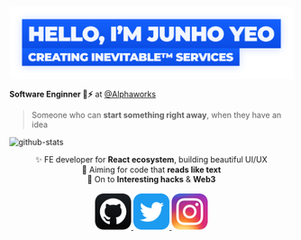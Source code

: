 <a href="https://github.com/junhoyeo">
	<img alt="Hello, I'm Junho Yeo" src="https://github.com/junhoyeo/junhoyeo/raw/main/images/title.png?v=2" width="612" />
</a>

**Software Enginner 🦄⚡️** at [@Alphaworks](https://github.com/manythings-dao)

> Someone who can **start something right away**, when they have an idea

![github-stats](https://github-readme-stats.vercel.app/api?username=junhoyeo&count_private=true&theme=algolia)

<div align="center" style="text-align:center">
	✨ FE developer for <strong>React ecosystem</strong>, building beautiful UI/UX<br />	
	🎯 Aiming for code that <strong>reads like text</strong><br />
	🏴‍ On to <strong>Interesting hacks</strong> & <strong>Web3</strong>
</div>

<br />
<div align="center" style="text-align:center">
	<a href="https://github.com/junhoyeo">
		<img src="https://raw.githubusercontent.com/junhoyeo/junhoyeo/main/icons/github.png" width="64" height="64">
	</a>
	<a href="https://twitter.com/_junhoyeo">
		<img src="https://raw.githubusercontent.com/junhoyeo/junhoyeo/main/icons/twitter-round.png" width="64" height="64">
	</a>
	<a href="https://www.instagram.com/_junhoyeo">
		<img src="https://raw.githubusercontent.com/junhoyeo/junhoyeo/main/icons/instagram.png" width="64" height="64">
	</a>
</div>

